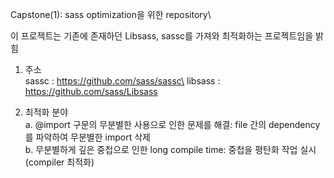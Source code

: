 Capstone(1): sass optimization을 위한 repository\

이 프로젝트는 기존에 존재하던 Libsass, sassc를 가져와 최적화하는 프로젝트임을 밝힘

1. 주소\
sassc : https://github.com/sass/sassc\
libsass : https://github.com/sass/Libsass

2. 최적화 분야\
    a. @import 구문의 무분별한 사용으로 인한 문제를 해결: file 간의 dependency를 파악하여 무분별한 import 삭제\
    b. 무분별하게 깊은 중첩으로 인한 long compile time: 중첩을 평탄화 작업 실시(compiler 최적화)
